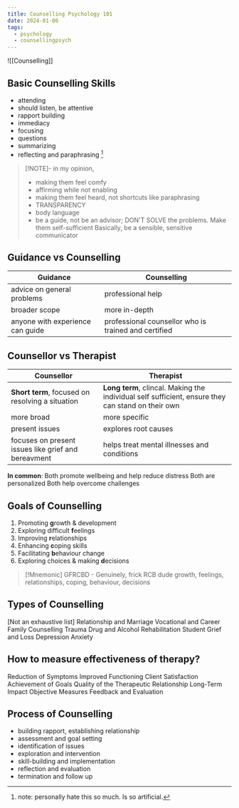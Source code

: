 ```yaml
---
title: Counselling Psychology 101
date: 2024-01-06
tags:
  - psychology
  - counsellingpsych
---
```


![[Counselling]]



## Basic Counselling Skills 
- attending
- should listen, be attentive
- rapport building
- immediacy
- focusing
- questions
- summarizing
- reflecting and paraphrasing [^1]

>[!NOTE]-
>in my opinion, 
>- making them feel comfy 
>- affirming while not enabling
>- making them feel heard, not shortcuts like paraphrasing
>- TRANSPARENCY 
>- body language 
>- be a guide, not be an advisor; DON'T SOLVE the problems. Make them self-sufficient 
>Basically, be a sensible, sensitive communicator 

## Guidance vs Counselling 

| Guidance                         | Counselling                                          |
| -------------------------------- | ---------------------------------------------------- |
| advice on general problems       | professional help                                    |
| broader scope                    | more in-depth                                        |
| anyone with experience can guide | professional counsellor who is trained and certified |

## Counsellor vs Therapist

| Counsellor                                          | Therapist                                                                                         |
| --------------------------------------------------- | ------------------------------------------------------------------------------------------------- |
| **Short term**, focused on resolving a situation    | **Long term**, clincal. Making the individual self sufficient, ensure they can stand on their own |
| more broad                                          | more specific                                                                                     |
| present issues                                      | explores root causes                                                                              |
| focuses on present issues like grief and bereavment | helps treat mental illnesses and conditions                                                       |

**In common**: 
Both promote wellbeing and help reduce distress
Both are personalized 
Both help overcome challenges
## Goals of Counselling 
1. Promoting **g**rowth & development
2. Exploring difficult **f**eelings
3. Improving **r**elationships
4. Enhancing **c**oping skills
5. Facilitating **b**ehaviour change
6. Exploring choices & making **d**ecisions

>[!Mnemonic] 
>GFRCBD - Genuinely, frick RCB dude
growth, feelings, relationships, coping, behaviour, decisions
 
 ## Types of Counselling 
 [Not an exhaustive list]
Relationship and Marriage
Vocational and Career
Family Counselling
Trauma
Drug and Alcohol
Rehabilitation 
Student
Grief and Loss
Depression 
Anxiety

## How to measure effectiveness of therapy?
Reduction of Symptoms
Improved Functioning
Client Satisfaction
Achievement of Goals
Quality of the Therapeutic Relationship
Long-Term Impact
Objective Measures
Feedback and Evaluation

## Process of Counselling 
- building rapport, establishing relationship
- assessment and goal setting
- identification of issues
- exploration and intervention
- skill-building and implementation
- reflection and evaluation
- termination and follow up 

[^1]: note: personally hate this so much. Is so artificial.
